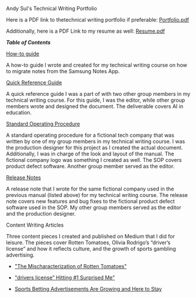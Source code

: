 Andy Sul's Technical Writing Portfolio

Here is a PDF link to thetechnical writing portfolio if preferable: [Portfolio.pdf](https://docs.google.com/document/d/1Dz88xEMIsGcMIiSmm5tI_hnc-i7oEtiK4O4V6i6KRZg/edit?usp=sharing)

Additionally, here is a PDF Link to my resume as well: [Resume.pdf](https://drive.google.com/file/d/1kMACNjPiq2pDrUwf0WkxEakOCZrU3kWP/view?usp=sharing)

***Table of Contents***

[How-to guide](https://drive.google.com/file/d/1TWjv5tR5DpwwHxoChfkpdMAY_7O5ha4S/view?usp=sharing)										

A how-to guide I wrote and created for my technical writing course on how to migrate notes from the Samsung Notes App.

[Quick Reference Guide](https://drive.google.com/file/d/1ayZ3sMa3xTBBdTkymcvbXSn-piXBQnB7/view?usp=sharing) 								

A quick reference guide I was a part of with two other group members in my technical writing course. For this guide, I was the editor, while other group members wrote and designed the document. The deliverable covers AI in education. 

[Standard Operating Procedure](https://drive.google.com/file/d/1RUrLbfYaqEXIIwgdLW9Q316UL-NM2qVs/view?usp=sharing)

A standard operating procedure for a fictional tech company that was written by one of my group members in my technical writing course. I was the production designer for this project as I created the actual document. Additionally, I was in charge of the look and layout of the manual. The fictional company logo was something I created as well. The SOP covers product defect software. Another group member served as the editor.

[Release Notes](https://drive.google.com/file/d/1yv2dBPRHv_SAUwGWOV-SXnZTzJLQwT9O/view?usp=sharing)

A release note that I wrote for the same fictional company used in the previous manual (listed above) for my technical writing course. The release note covers new features and bug fixes to the fictional product defect software used in the SOP. My other group members served as the editor and the production designer. 

Content Writing Articles								

Three content pieces I created and published on Medium that I did for leisure. The pieces cover Rotten Tomatoes, Olivia Rodrigo’s “driver’s license” and how it reflects culture, and the growth of sports gambling advertising. 

* ["The Mischaracterization of Rotten Tomatoes"](https://asul.medium.com/the-mischaracterization-of-rotten-tomatoes-3918f1669a29)

* ["drivers license” Hitting #1 Surprised Me"](https://asul.medium.com/why-drivers-license-hitting-1-surprised-me-d872c23f5d4)

* [Sports Betting Advertisements Are Growing and Here to Stay](https://asul.medium.com/sports-betting-advertisements-are-growing-and-here-to-stay-913ac8b58065)
